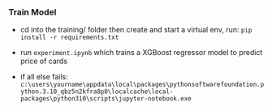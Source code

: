 ### Train Model
- cd into the training/ folder then create and start a virtual env, run: `pip install -r requirements.txt`
- run `experiment.ipynb` which trains a XGBoost regressor model to predict price of cards

- if all else fails: `c:\users\yourname\appdata\local\packages\pythonsoftwarefoundation.python.3.10_qbz5n2kfra8p0\localcache\local-packages\python310\scripts\jupyter-notebook.exe`
